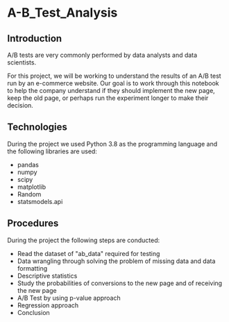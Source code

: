 # A-B_Test_Analysis

## Introduction
A/B tests are very commonly performed by data analysts and data scientists.

For this project, we will be working to understand the results of an A/B test run by an e-commerce website. Our goal is to work through this notebook to help the company understand if they should implement the new page, keep the old page, or perhaps run the experiment longer to make their decision.

## Technologies
During the project we used Python 3.8 as the programming language and the following libraries are used:
- pandas
- numpy
- scipy
- matplotlib
- Random
- statsmodels.api

## Procedures
During the project the following steps are conducted:
- Read the dataset of "ab_data" required for testing
- Data wrangling through solving the problem of missing data and data formatting
- Descriptive statistics
- Study the probabilities of conversions to the new page and of receiving the new page
- A/B Test by using p-value approach
- Regression approach
- Conclusion
